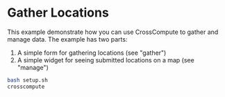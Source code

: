 # Gather Locations

This example demonstrate how you can use CrossCompute to gather and manage data. The example has two parts:

1. A simple form for gathering locations (see "gather")
2. A simple widget for seeing submitted locations on a map (see "manage")

```bash
bash setup.sh
crosscompute
```
